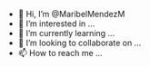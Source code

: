 - 👋 Hi, I’m @MaribelMendezM
- 👀 I’m interested in ...
- 🌱 I’m currently learning ...
- 💞️ I’m looking to collaborate on ...
- 📫 How to reach me ...

<!---
MaribelMendezM
✨You only fail when you stop trying✨
--->
